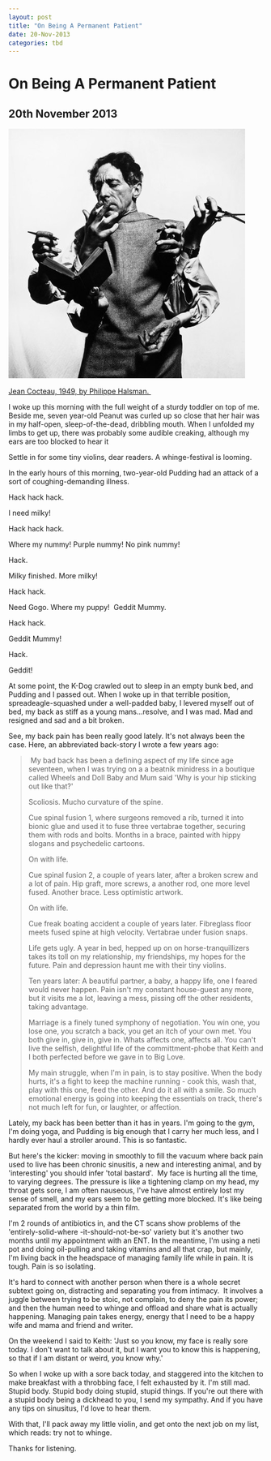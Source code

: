 ```yaml
---
layout: post
title: "On Being A Permanent Patient"
date: 20-Nov-2013
categories: tbd
---
```


# On Being A Permanent Patient

## 20th November 2013

<img class="photo-horiz" src="/images/2013/11/13051149.jpg" />

<a href="http://life.time.com/culture/jean-cocteau-by-philippe-halsman-playful-portraits-of-a-surrealist/#1">Jean Cocteau,   1949, by Philippe Halsman. </a>

I woke up this morning with the full weight of a sturdy toddler on top of me. Beside me, seven year-old Peanut was curled up so close that her hair was in my half-open, sleep-of-the-dead, dribbling mouth. When I unfolded my limbs to get up, there was probably some audible creaking, although my ears are too blocked to hear it

Settle in for some tiny violins, dear readers. A whinge-festival is looming.

In the early hours of this morning, two-year-old Pudding had an attack of a sort of coughing-demanding illness.

Hack hack hack.

I need milky!

Hack hack hack.

Where my nummy! Purple nummy! No pink nummy!

Hack.

Milky finished. More milky!

Hack hack.

Need Gogo. Where my puppy!  Geddit Mummy.

Hack hack.

Geddit Mummy!

Hack.

Geddit!

At some point, the K-Dog crawled out to sleep in an empty bunk bed, and Pudding and I passed out. When I woke up in that terrible position, spreadeagle-squashed under a well-padded baby, I levered myself out of bed, my back as stiff as a young mans...resolve, and I was mad. Mad and resigned and sad and a bit broken.

See, my back pain has been really good lately. It's not always been the case. Here, an abbreviated back-story I wrote a few years ago:

<blockquote> My bad back has been a defining aspect of my life since age seventeen, when I was trying on a a beatnik minidress in a boutique called Wheels and Doll Baby and Mum said 'Why is your hip sticking out like that?'

Scoliosis. Mucho curvature of the spine.

Cue spinal fusion 1, where surgeons removed a rib, turned it into bionic glue and used it to fuse three vertabrae together, securing them with rods and bolts. Months in a brace, painted with hippy slogans and psychedelic cartoons.

On with life.

Cue spinal fusion 2, a couple of years later, after a broken screw and a lot of pain. Hip graft, more screws, a another rod, one more level fused. Another brace. Less optimistic artwork.

On with life.

Cue freak boating accident a couple of years later. Fibreglass floor meets fused spine at high velocity. Vertabrae under fusion snaps.

Life gets ugly. A year in bed, hepped up on on horse-tranquillizers takes its toll on my relationship, my friendships, my hopes for the future. Pain and depression haunt me with their tiny violins.

Ten years later: A beautiful partner, a baby, a happy life, one I feared would never happen. Pain isn't my constant house-guest any more, but it visits me a lot, leaving a mess, pissing off the other residents, taking advantage.

Marriage is a finely tuned symphony of negotiation. You win one, you lose one, you scratch a back, you get an itch of your own met. You both give in, give in, give in. Whats affects one, affects all. You can't live the selfish, delightful life of the committment-phobe that Keith and I both perfected before we gave in to Big Love.

My main struggle, when I'm in pain, is to stay positive. When the body hurts, it's a fight to keep the machine running - cook this, wash that, play with this one, feed the other. And do it all with a smile. So much emotional energy is going into keeping the essentials on track, there's not much left for fun, or laughter, or affection.</blockquote>

Lately, my back has been better than it has in years. I'm going to the gym, I'm doing yoga, and Pudding is big enough that I carry her much less, and I hardly ever haul a stroller around. This is so fantastic.

But here's the kicker: moving in smoothly to fill the vacuum where back pain used to live has been chronic sinusitis, a new and interesting animal, and by 'interesting' you should infer 'total bastard'.  My face is hurting all the time, to varying degrees. The pressure is like a tightening clamp on my head, my throat gets sore, I am often nauseous, I've have almost entirely lost my sense of smell, and my ears seem to be getting more blocked. It's like being separated from the world by a thin film.

I'm 2 rounds of antibiotics in, and the CT scans show problems of the 'entirely-solid-where -it-should-not-be-so' variety but it's another two months until my appointment with an ENT. In the meantime, I'm using a neti pot and doing oil-pulling and taking vitamins and all that crap, but mainly, I'm living back in the headspace of managing family life while in pain. It is tough. Pain is so isolating.

It's hard to connect with another person when there is a whole secret subtext going on, distracting and separating you from intimacy.  It involves a juggle between trying to be stoic, not complain, to deny the pain its power; and then the human need to whinge and offload and share what is actually happening. Managing pain takes energy, energy that I need to be a happy wife and mama and friend and writer.

On the weekend I said to Keith: 'Just so you know, my face is really sore today. I don't want to talk about it, but I want you to know this is happening, so that if I am distant or weird, you know why.'

So when I woke up with a sore back today, and staggered into the kitchen to make breakfast with a throbbing face, I felt exhausted by it. I'm still mad. Stupid body. Stupid body doing stupid, stupid things. If you're out there with a stupid body being a dickhead to you, I send my sympathy. And if you have any tips on sinusitus, I'd love to hear them.

With that, I'll pack away my little violin, and get onto the next job on my list, which reads: try not to whinge.

Thanks for listening.

<blockquote> 

 </blockquote>
